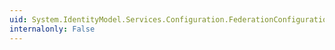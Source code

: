 ```yaml
---
uid: System.IdentityModel.Services.Configuration.FederationConfigurationElement.CookieHandler
internalonly: False
---
```


